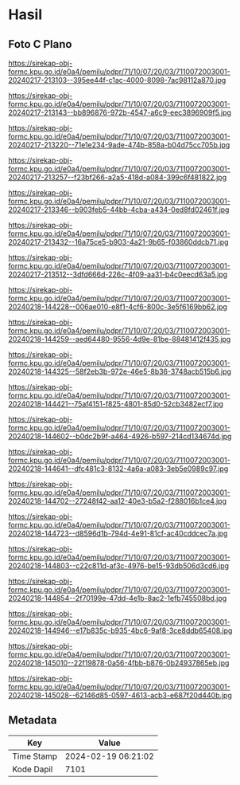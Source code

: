 # Hasil

## Foto C Plano

https://sirekap-obj-formc.kpu.go.id/e0a4/pemilu/pdpr/71/10/07/20/03/7110072003001-20240217-213103--395ee44f-c1ac-4000-8098-7ac98112a870.jpg

https://sirekap-obj-formc.kpu.go.id/e0a4/pemilu/pdpr/71/10/07/20/03/7110072003001-20240217-213143--bb896876-972b-4547-a6c9-eec3896909f5.jpg

https://sirekap-obj-formc.kpu.go.id/e0a4/pemilu/pdpr/71/10/07/20/03/7110072003001-20240217-213220--71e1e234-9ade-474b-858a-b04d75cc705b.jpg

https://sirekap-obj-formc.kpu.go.id/e0a4/pemilu/pdpr/71/10/07/20/03/7110072003001-20240217-213257--f23bf266-a2a5-418d-a084-399c6f481822.jpg

https://sirekap-obj-formc.kpu.go.id/e0a4/pemilu/pdpr/71/10/07/20/03/7110072003001-20240217-213346--b903feb5-44bb-4cba-a434-0ed8fd02461f.jpg

https://sirekap-obj-formc.kpu.go.id/e0a4/pemilu/pdpr/71/10/07/20/03/7110072003001-20240217-213432--16a75ce5-b903-4a21-9b65-f03860ddcb71.jpg

https://sirekap-obj-formc.kpu.go.id/e0a4/pemilu/pdpr/71/10/07/20/03/7110072003001-20240217-213512--3dfd666d-226c-4f09-aa31-b4c0eecd63a5.jpg

https://sirekap-obj-formc.kpu.go.id/e0a4/pemilu/pdpr/71/10/07/20/03/7110072003001-20240218-144228--006ae010-e8f1-4cf6-800c-3e5f6169bb62.jpg

https://sirekap-obj-formc.kpu.go.id/e0a4/pemilu/pdpr/71/10/07/20/03/7110072003001-20240218-144259--aed64480-9556-4d9e-81be-88481412f435.jpg

https://sirekap-obj-formc.kpu.go.id/e0a4/pemilu/pdpr/71/10/07/20/03/7110072003001-20240218-144325--58f2eb3b-972e-46e5-8b36-3748acb515b6.jpg

https://sirekap-obj-formc.kpu.go.id/e0a4/pemilu/pdpr/71/10/07/20/03/7110072003001-20240218-144421--75af4151-f825-4801-85d0-52cb3482ecf7.jpg

https://sirekap-obj-formc.kpu.go.id/e0a4/pemilu/pdpr/71/10/07/20/03/7110072003001-20240218-144602--b0dc2b9f-a464-4926-b597-214cd134674d.jpg

https://sirekap-obj-formc.kpu.go.id/e0a4/pemilu/pdpr/71/10/07/20/03/7110072003001-20240218-144641--dfc481c3-8132-4a6a-a083-3eb5e0989c97.jpg

https://sirekap-obj-formc.kpu.go.id/e0a4/pemilu/pdpr/71/10/07/20/03/7110072003001-20240218-144702--27248f42-aa12-40e3-b5a2-f288016b1ce4.jpg

https://sirekap-obj-formc.kpu.go.id/e0a4/pemilu/pdpr/71/10/07/20/03/7110072003001-20240218-144723--d8596d1b-794d-4e91-81cf-ac40cddcec7a.jpg

https://sirekap-obj-formc.kpu.go.id/e0a4/pemilu/pdpr/71/10/07/20/03/7110072003001-20240218-144803--c22c811d-af3c-4976-be15-93db506d3cd6.jpg

https://sirekap-obj-formc.kpu.go.id/e0a4/pemilu/pdpr/71/10/07/20/03/7110072003001-20240218-144854--2f70199e-47dd-4e1b-8ac2-1efb745508bd.jpg

https://sirekap-obj-formc.kpu.go.id/e0a4/pemilu/pdpr/71/10/07/20/03/7110072003001-20240218-144946--e17b835c-b935-4bc6-9af8-3ce8ddb65408.jpg

https://sirekap-obj-formc.kpu.go.id/e0a4/pemilu/pdpr/71/10/07/20/03/7110072003001-20240218-145010--22f19878-0a56-4fbb-b876-0b24937865eb.jpg

https://sirekap-obj-formc.kpu.go.id/e0a4/pemilu/pdpr/71/10/07/20/03/7110072003001-20240218-145028--62146d85-0597-4613-acb3-e687f20d440b.jpg


## Metadata

| Key        | Value               |
| ---------- | ------------------- |
| Time Stamp | 2024-02-19 06:21:02 |
| Kode Dapil | 7101                |



